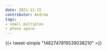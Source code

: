 ```yaml
---
date: 2021-11-15
contributor: Andrew
tags:
- small multiples
- phase space 
---
```


{{< tweet-simple "1462747819539038210" >}}

<!-- {{< tweet user="OurWorldInData" id="1462747819539038210" >}} -->

